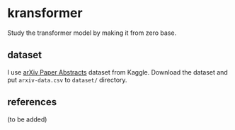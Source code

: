 # kransformer
Study the transformer model by making it from zero base.

## dataset

I use [arXiv Paper Abstracts](https://www.kaggle.com/datasets/spsayakpaul/arxiv-paper-abstracts/) dataset from Kaggle.
Download the dataset and put `arxiv-data.csv` to `dataset/` directory.

## references
(to be added)
